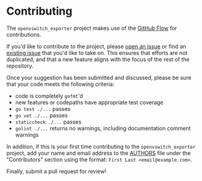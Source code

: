 Contributing
============

The `openvswitch_exporter` project makes use of the [GitHub Flow](https://guides.github.com/introduction/flow/)
for contributions.

If you'd like to contribute to the project, please
[open an issue](https://github.com/osism/openvswitch_exporter/issues/new) or find an
[existing issue](https://github.com/osism/openvswitch_exporter/issues) that you'd like
to take on.  This ensures that efforts are not duplicated, and that a new feature
aligns with the focus of the rest of the repository.

Once your suggestion has been submitted and discussed, please be sure that your
code meets the following criteria:

- code is completely `gofmt`'d
- new features or codepaths have appropriate test coverage
- `go test ./...` passes
- `go vet ./...` passes
- `staticcheck ./...` passes
- `golint ./...` returns no warnings, including documentation comment warnings

In addition, if this is your first time contributing to the `openvswitch_exporter` project,
add your name and email address to the
[AUTHORS](https://github.com/osism/openvswitch_exporter/blob/master/AUTHORS) file
under the "Contributors" section using the format:
`First Last <email@example.com>`.

Finally, submit a pull request for review!
